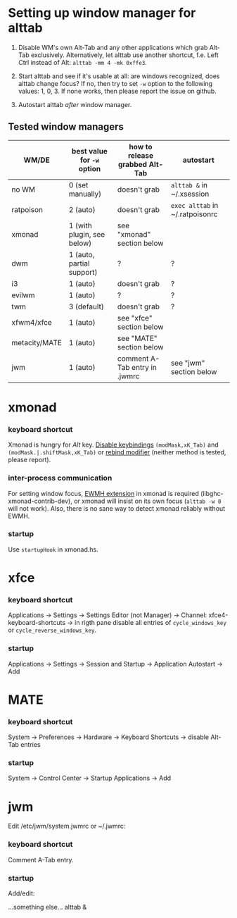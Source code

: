 
Setting up window manager for alttab
====================================

1. Disable WM's own Alt-Tab and any other applications which grab Alt-Tab
exclusively. Alternatively, let alttab use another shortcut, f.e. Left Ctrl
instead of Alt: `alttab -mm 4 -mk 0xffe3`.

2. Start alttab and see if it's usable at all: are windows recognized,
does alttab change focus? If no, then try to set `-w` option to the
following values: 1, 0, 3. If none works, then please report
the issue on github.

3. Autostart alttab _after_ window manager.


Tested window managers
----------------------

 WM/DE       | best value for `-w` option  | how to release grabbed Alt-Tab | autostart
------------ | --------------------------- | ------------------------------ | ---------
no WM        | 0 (set manually)            | doesn't grab                   | `alttab &` in ~/.xsession
ratpoison    | 2 (auto)                    | doesn't grab                   | `exec alttab` in ~/.ratpoisonrc
xmonad       | 1 (with plugin, see below)  | see "xmonad" section below     | 
dwm          | 1 (auto, partial support)   | ?                              | ?
i3           | 1 (auto)                    | doesn't grab                   | ?
evilwm       | 1 (auto)                    | ?                              | ?
twm          | 3 (default)                 | doesn't grab                   | ?
xfwm4/xfce   | 1 (auto)                    | see "xfce" section below       | 
metacity/MATE| 1 (auto)                    | see "MATE" section below       | 
jwm          | 1 (auto)                    | comment A-Tab entry in .jwmrc  | see "jwm" section below


xmonad
======

### keyboard shortcut
Xmonad is hungry for *Alt* key.
[Disable keybindings](http://xmonad.org/xmonad-docs/xmonad-contrib/XMonad-Doc-Extending.html#g:11) `(modMask,xK_Tab)` and `(modMask.|.shiftMask,xK_Tab)`
or [rebind modifier](https://wiki.haskell.org/Xmonad/Frequently_asked_questions#Rebinding_the_mod_key_.28Alt_conflicts_with_other_apps.3B_I_want_the_key.21.29) (neither method is tested, please report).

### inter-process communication
For setting window focus, [EWMH extension](http://xmonad.org/xmonad-docs/xmonad-contrib/XMonad-Hooks-EwmhDesktops.html) in xmonad is required (libghc-xmonad-contrib-dev), or xmonad will insist on its own focus (`alttab -w 0` will not work).
Also, there is no sane way to detect xmonad reliably without EWMH.

### startup
Use `startupHook` in xmonad.hs.


xfce
====

### keyboard shortcut
Applications -> Settings -> Settings Editor (not Manager) -> Channel: xfce4-keyboard-shortcuts -> in rigth pane disable all entries of `cycle_windows_key` or `cycle_reverse_windows_key`.

### startup
Applications -> Settings -> Session and Startup -> Application Autostart -> Add


MATE
====

### keyboard shortcut
System -> Preferences -> Hardware -> Keyboard Shortcuts -> disable Alt-Tab entries

### startup
System -> Control Center -> Startup Applications -> Add


jwm
===

Edit /etc/jwm/system.jwmrc or ~/.jwmrc:

### keyboard shortcut
Comment A-Tab entry.

### startup
Add/edit:

<StartupCommand>
    ...something else...
    alttab &
</StartupCommand>

